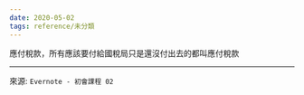 ```yaml
---
date: 2020-05-02
tags: reference/未分類
---
```


應付稅款，所有應該要付給國稅局只是還沒付出去的都叫應付稅款

---
來源: `Evernote - 初會課程 02`